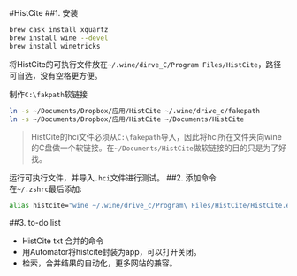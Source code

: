 #HistCite
##1. 安装
```sh
brew cask install xquartz
brew install wine --devel
brew install winetricks
```
将HistCite的可执行文件放在`~/.wine/dirve_C/Program Files/HistCite`，路径可自选，没有空格更方便。

制作`C:\fakpath`软链接

```sh
ln -s ~/Documents/Dropbox/应用/HistCite ~/.wine/drive_c/fakepath
ln -s ~/Documents/Dropbox/应用/HistCite ~/Documents/HistCite
```
>HistCite的hci文件必须从`C:\fakepath`导入，因此将hci所在文件夹向wine的C盘做一个软链接。在`~/Documents/HistCite`做软链接的目的只是为了好找。

运行可执行文件，并导入`.hci`文件进行测试。
##2. 添加命令  
在`~/.zshrc`最后添加:

```sh
alias histcite="wine ~/.wine/drive_c/Program\ Files/HistCite/HistCite.exe"
```

##3. to-do list
* HistCite txt 合并的命令
* 用Automator将histcite封装为app，可以打开关闭。
* 检索，合并结果的自动化，更多网站的兼容。